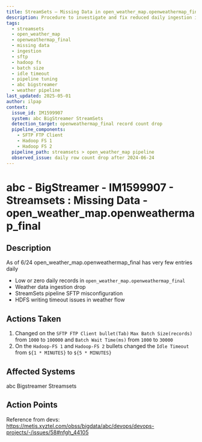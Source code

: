 ```yaml
---
title: StreamSets – Missing Data in open_weather_map.openweathermap_final
description: Procedure to investigate and fix reduced daily ingestion in the `open_weather_map.openweathermap_final` table via StreamSets pipeline tuning. Includes parameter updates in SFTP and Hadoop FS processors.
tags:
  - streamsets
  - open_weather_map
  - openweathermap_final
  - missing data
  - ingestion
  - sftp
  - hadoop fs
  - batch size
  - idle timeout
  - pipeline tuning
  - abc bigstreamer
  - weather pipeline
last_updated: 2025-05-01
author: ilpap
context:
  issue_id: IM1599907
  system: abc BigStreamer StreamSets
  detection_target: openweathermap_final record count drop
  pipeline_components:
    - SFTP FTP Client
    - Hadoop FS 1
    - Hadoop FS 2
  pipeline_path: streamsets > open_weather_map pipeline
  observed_issue: daily row count drop after 2024-06-24
---
```

# abc - BigStreamer - IM1599907 - Streamsets : Missing Data - open_weather_map.openweathermap_final
## Description
As of 6/24 open_weather_map.openweathermap_final has very few entries daily
- Low or zero daily records in `open_weather_map.openweathermap_final`
- Weather data ingestion drop
- StreamSets pipeline SFTP misconfiguration
- HDFS writing timeout issues in weather flow
## Actions Taken
1. Changed on the `SFTP FTP Client bullet(Tab)` `Max Batch Size(records)` from `1000` to `100000` and `Batch Wait Time(ms)` from `1000` to `30000`
2. On the `Hadoop-FS 1` and `Hadoop-FS 2` bullets changed the `Idle Timeout` from `${1 * MINUTES}` to `${5 * MINUTES}`
## Affected Systems
abc Bigstreamer Streamsets
## Action Points
Reference from devs:
https://metis.xyztel.com/obss/bigdata/abc/devops/devops-projects/-/issues/58#nfgh_44105